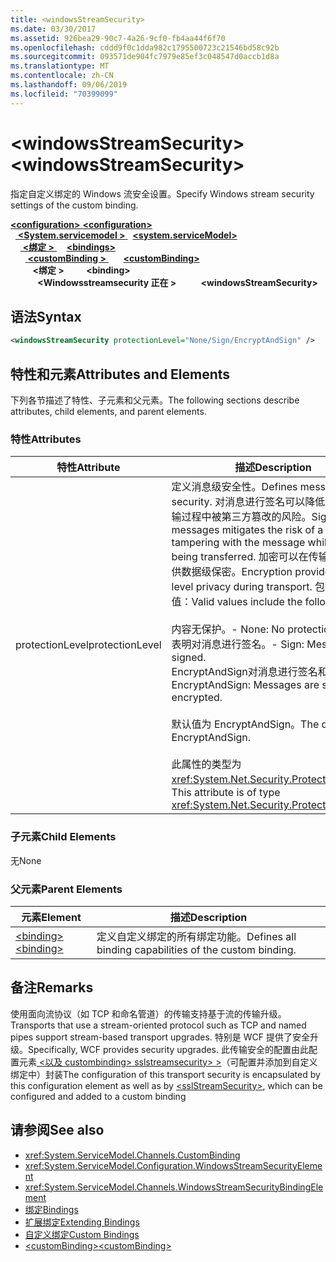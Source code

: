 ```yaml
---
title: <windowsStreamSecurity>
ms.date: 03/30/2017
ms.assetid: 926bea29-90c7-4a26-9cf0-fb4aa44f6f70
ms.openlocfilehash: cddd9f0c1dda982c1795500723c21546bd58c92b
ms.sourcegitcommit: 093571de904fc7979e85ef3c048547d0accb1d8a
ms.translationtype: MT
ms.contentlocale: zh-CN
ms.lasthandoff: 09/06/2019
ms.locfileid: "70399099"
---
```

# <a name="windowsstreamsecurity"></a><span data-ttu-id="f528b-101">\<windowsStreamSecurity></span><span class="sxs-lookup"><span data-stu-id="f528b-101">\<windowsStreamSecurity></span></span>
<span data-ttu-id="f528b-102">指定自定义绑定的 Windows 流安全设置。</span><span class="sxs-lookup"><span data-stu-id="f528b-102">Specify Windows stream security settings of the custom binding.</span></span>  
  
<span data-ttu-id="f528b-103">[ **\<configuration>** ](../configuration-element.md)</span><span class="sxs-lookup"><span data-stu-id="f528b-103">[**\<configuration>**](../configuration-element.md)</span></span>\
<span data-ttu-id="f528b-104">&nbsp;&nbsp;[ **\<System.servicemodel >** ](system-servicemodel.md)</span><span class="sxs-lookup"><span data-stu-id="f528b-104">&nbsp;&nbsp;[**\<system.serviceModel>**](system-servicemodel.md)</span></span>\
<span data-ttu-id="f528b-105">&nbsp;&nbsp;&nbsp;&nbsp;[ **\<绑定 >** ](bindings.md)</span><span class="sxs-lookup"><span data-stu-id="f528b-105">&nbsp;&nbsp;&nbsp;&nbsp;[**\<bindings>**](bindings.md)</span></span>\
<span data-ttu-id="f528b-106">&nbsp;&nbsp;&nbsp;&nbsp;&nbsp;&nbsp;[ **\<customBinding >** ](custombinding.md)</span><span class="sxs-lookup"><span data-stu-id="f528b-106">&nbsp;&nbsp;&nbsp;&nbsp;&nbsp;&nbsp;[**\<customBinding>**](custombinding.md)</span></span>\
<span data-ttu-id="f528b-107">&nbsp;&nbsp;&nbsp;&nbsp;&nbsp;&nbsp;&nbsp;&nbsp; **\<绑定 >** </span><span class="sxs-lookup"><span data-stu-id="f528b-107">&nbsp;&nbsp;&nbsp;&nbsp;&nbsp;&nbsp;&nbsp;&nbsp;**\<binding>**</span></span>\
<span data-ttu-id="f528b-108">&nbsp;&nbsp;&nbsp;&nbsp;&nbsp;&nbsp;&nbsp;&nbsp;&nbsp;&nbsp; **\<Windowsstreamsecurity 正在 >**</span><span class="sxs-lookup"><span data-stu-id="f528b-108">&nbsp;&nbsp;&nbsp;&nbsp;&nbsp;&nbsp;&nbsp;&nbsp;&nbsp;&nbsp;**\<windowsStreamSecurity>**</span></span>  
  
## <a name="syntax"></a><span data-ttu-id="f528b-109">语法</span><span class="sxs-lookup"><span data-stu-id="f528b-109">Syntax</span></span>  
  
```xml  
<windowsStreamSecurity protectionLevel="None/Sign/EncryptAndSign" />
```  
  
## <a name="attributes-and-elements"></a><span data-ttu-id="f528b-110">特性和元素</span><span class="sxs-lookup"><span data-stu-id="f528b-110">Attributes and Elements</span></span>  
 <span data-ttu-id="f528b-111">下列各节描述了特性、子元素和父元素。</span><span class="sxs-lookup"><span data-stu-id="f528b-111">The following sections describe attributes, child elements, and parent elements.</span></span>  
  
### <a name="attributes"></a><span data-ttu-id="f528b-112">特性</span><span class="sxs-lookup"><span data-stu-id="f528b-112">Attributes</span></span>  
  
|<span data-ttu-id="f528b-113">特性</span><span class="sxs-lookup"><span data-stu-id="f528b-113">Attribute</span></span>|<span data-ttu-id="f528b-114">描述</span><span class="sxs-lookup"><span data-stu-id="f528b-114">Description</span></span>|  
|---------------|-----------------|  
|<span data-ttu-id="f528b-115">protectionLevel</span><span class="sxs-lookup"><span data-stu-id="f528b-115">protectionLevel</span></span>|<span data-ttu-id="f528b-116">定义消息级安全性。</span><span class="sxs-lookup"><span data-stu-id="f528b-116">Defines message-level security.</span></span> <span data-ttu-id="f528b-117">对消息进行签名可以降低该消息在传输过程中被第三方篡改的风险。</span><span class="sxs-lookup"><span data-stu-id="f528b-117">Signing messages mitigates the risk of a third party tampering with the message while it is being transferred.</span></span> <span data-ttu-id="f528b-118">加密可以在传输过程中提供数据级保密。</span><span class="sxs-lookup"><span data-stu-id="f528b-118">Encryption provides data-level privacy during transport.</span></span> <span data-ttu-id="f528b-119">包括以下有效值：</span><span class="sxs-lookup"><span data-stu-id="f528b-119">Valid values include the following:</span></span><br /><br /> <span data-ttu-id="f528b-120">内容无保护。</span><span class="sxs-lookup"><span data-stu-id="f528b-120">-   None: No protection.</span></span><br /><span data-ttu-id="f528b-121">表明对消息进行签名。</span><span class="sxs-lookup"><span data-stu-id="f528b-121">-   Sign: Messages are signed.</span></span><br /><span data-ttu-id="f528b-122">EncryptAndSign对消息进行签名和加密。</span><span class="sxs-lookup"><span data-stu-id="f528b-122">-   EncryptAndSign: Messages are signed and encrypted.</span></span><br /><br /> <span data-ttu-id="f528b-123">默认值为 EncryptAndSign。</span><span class="sxs-lookup"><span data-stu-id="f528b-123">The default is EncryptAndSign.</span></span><br /><br /> <span data-ttu-id="f528b-124">此属性的类型为 <xref:System.Net.Security.ProtectionLevel>。</span><span class="sxs-lookup"><span data-stu-id="f528b-124">This attribute is of type <xref:System.Net.Security.ProtectionLevel>.</span></span>|  
  
### <a name="child-elements"></a><span data-ttu-id="f528b-125">子元素</span><span class="sxs-lookup"><span data-stu-id="f528b-125">Child Elements</span></span>  
 <span data-ttu-id="f528b-126">无</span><span class="sxs-lookup"><span data-stu-id="f528b-126">None</span></span>  
  
### <a name="parent-elements"></a><span data-ttu-id="f528b-127">父元素</span><span class="sxs-lookup"><span data-stu-id="f528b-127">Parent Elements</span></span>  
  
|<span data-ttu-id="f528b-128">元素</span><span class="sxs-lookup"><span data-stu-id="f528b-128">Element</span></span>|<span data-ttu-id="f528b-129">描述</span><span class="sxs-lookup"><span data-stu-id="f528b-129">Description</span></span>|  
|-------------|-----------------|  
|[<span data-ttu-id="f528b-130">\<binding></span><span class="sxs-lookup"><span data-stu-id="f528b-130">\<binding></span></span>](../../../misc/binding.md)|<span data-ttu-id="f528b-131">定义自定义绑定的所有绑定功能。</span><span class="sxs-lookup"><span data-stu-id="f528b-131">Defines all binding capabilities of the custom binding.</span></span>|  
  
## <a name="remarks"></a><span data-ttu-id="f528b-132">备注</span><span class="sxs-lookup"><span data-stu-id="f528b-132">Remarks</span></span>  
 <span data-ttu-id="f528b-133">使用面向流协议（如 TCP 和命名管道）的传输支持基于流的传输升级。</span><span class="sxs-lookup"><span data-stu-id="f528b-133">Transports that use a stream-oriented protocol such as TCP and named pipes support stream-based transport upgrades.</span></span> <span data-ttu-id="f528b-134">特别是 WCF 提供了安全升级。</span><span class="sxs-lookup"><span data-stu-id="f528b-134">Specifically, WCF provides security upgrades.</span></span> <span data-ttu-id="f528b-135">此传输安全的配置由此配置元素[ \<以及 custombinding> sslstreamsecurity> >](sslstreamsecurity.md)（可配置并添加到自定义绑定中）封装</span><span class="sxs-lookup"><span data-stu-id="f528b-135">The configuration of this transport security is encapsulated by this configuration element  as well as by [\<sslStreamSecurity>](sslstreamsecurity.md), which can be configured and added to a custom binding</span></span>  
  
## <a name="see-also"></a><span data-ttu-id="f528b-136">请参阅</span><span class="sxs-lookup"><span data-stu-id="f528b-136">See also</span></span>

- <xref:System.ServiceModel.Channels.CustomBinding>
- <xref:System.ServiceModel.Configuration.WindowsStreamSecurityElement>
- <xref:System.ServiceModel.Channels.WindowsStreamSecurityBindingElement>
- [<span data-ttu-id="f528b-137">绑定</span><span class="sxs-lookup"><span data-stu-id="f528b-137">Bindings</span></span>](../../../wcf/bindings.md)
- [<span data-ttu-id="f528b-138">扩展绑定</span><span class="sxs-lookup"><span data-stu-id="f528b-138">Extending Bindings</span></span>](../../../wcf/extending/extending-bindings.md)
- [<span data-ttu-id="f528b-139">自定义绑定</span><span class="sxs-lookup"><span data-stu-id="f528b-139">Custom Bindings</span></span>](../../../wcf/extending/custom-bindings.md)
- [<span data-ttu-id="f528b-140">\<customBinding></span><span class="sxs-lookup"><span data-stu-id="f528b-140">\<customBinding></span></span>](custombinding.md)

